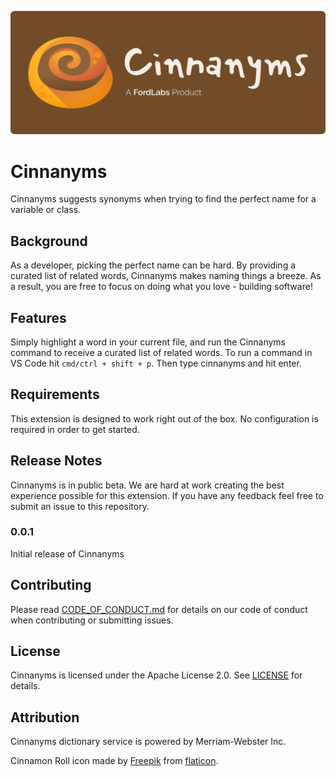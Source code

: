 ![hero-image](https://github.com/max-wilkinson/cinnanyms/blob/master/CinnanymsHero.png?raw=true)

# Cinnanyms

Cinnanyms suggests synonyms when trying to find the perfect name for a variable or class.

## Background

As a developer, picking the perfect name can be hard. By providing a curated list of related words, Cinnanyms makes naming things a breeze. As a result, you are free to focus on doing what you love - building software!

## Features

Simply highlight a word in your current file, and run the Cinnanyms command to receive a curated list of related words. To run a command in VS Code hit `cmd/ctrl + shift + p`. Then type cinnanyms and hit enter.

## Requirements

This extension is designed to work right out of the box. No configuration is required in order to get started.

## Release Notes

Cinnanyms is in public beta. We are hard at work creating the best experience possible for this extension. If you have any feedback feel free to submit an issue to this repository.

### 0.0.1

Initial release of Cinnanyms

## Contributing

Please read [CODE_OF_CONDUCT.md](CODE_OF_CONDUCT.md) for details on our code of conduct when contributing or submitting issues.

## License

Cinnanyms is licensed under the Apache License 2.0. See [LICENSE](LICENSE) for details.

## Attribution

Cinnanyms dictionary service is powered by Merriam-Webster Inc.

Cinnamon Roll icon made by [Freepik](https://www.freepik.com/home) from [flaticon](https://www.flaticon.com).
